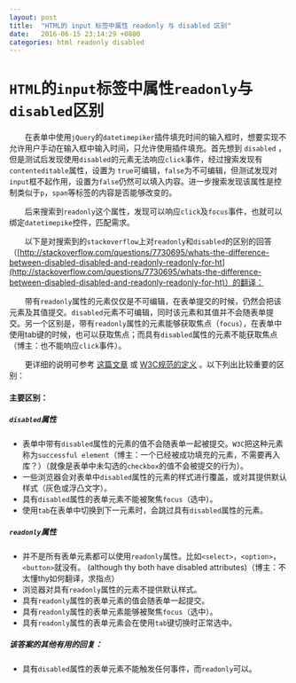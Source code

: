 ```yaml
---
layout: post
title:  "HTML的 input 标签中属性 readonly 与 disabled 区别"
date:   2016-06-15 23:14:29 +0800
categories: html readonly disabled
---
```


# `HTML`的`input`标签中属性`readonly`与`disabled`区别

　　在表单中使用`jQuery`的`datetimepiker`插件填充时间的输入框时，想要实现不允许用户手动在输入框中输入时间，只允许使用插件填充。首先想到 `disabled` ，但是测试后发现使用`disabled`的元素无法响应`click`事件，经过搜索发现有`contenteditable`属性，设置为 `true`可编辑，`false`为不可编辑，但测试发现对`input`框不起作用，设置为`false`仍然可以填入内容。进一步搜索发现该属性是控制类似于`p`，`span`等标签的内容是否能够改变的。

　　后来搜索到`readonly`这个属性，发现可以响应`click`及`focus`事件，也就可以绑定`datetimepike`控件，匹配需求。

　　以下是对搜索到的`stackoverflow`上对`readonly`和`disabled`的区别的回答（[http://stackoverflow.com/questions/7730695/whats-the-difference-between-disabled-disabled-and-readonly-readonly-for-ht](http://stackoverflow.com/questions/7730695/whats-the-difference-between-disabled-disabled-and-readonly-readonly-for-ht)）的翻译：

　　带有`readonly`属性的元素仅仅是不可编辑，在表单提交的时候，仍然会把该元素及其值提交。`disabled`元素不可编辑，同时该元素和其值并不会随表单提交。另一个区别是，带有`readonly`属性的元素能够获取焦点（`focus`），在表单中使用tab键的时候，也可以获取焦点；而具有`disabled`属性的元素不能获取焦点（博主：也不能响应`click`事件）。

　　更详细的说明可参考 [这篇文章](https://kreotekdev.wordpress.com/2007/11/08/disabled-vs-readonly-form-fields/) 或 [W3C规范的定义](http://www.w3.org/TR/html4/interact/forms.html#h-17.12) 。以下列出比较重要的区别：

#### 主要区别：

##### `disabled`属性

* 表单中带有`disabled`属性的元素的值不会随表单一起被提交。`W3C`把这种元素称为`successful element`（博主：一个已经被成功填充的元素，不需要再入库？）（就像是表单中未勾选的`checkbox`的值不会被提交的行为）。
* ​一些浏览器会对表单中`disabled`属性的元素的样式进行覆盖，或对其提供默认样式（灰色或浮凸文字）。
* 具有`disabled`属性的表单元素不能被聚焦`focus`（选中）。
* 使用`tab`在表单中切换到下一元素时，会跳过具有`disabled`属性的元素。

##### `readonly`属性
* 并不是所有表单元素都可以使用`readonly`属性。比如`<select>`，`<option>`，`<button>`就没有。 (although thy both have disabled attributes)（博主：不太懂thy如何翻译，求指点）
* 浏览器对具有`readonly`属性的元素不提供默认样式。
* 具有`readonly`属性的表单元素的值会随表单一起提交。
* 具有`readonly`属性的表单元素能够被聚焦`focus`（选中）。
* 具有`readonly`属性的表单元素会在使用`tab`键切换时正常选中。

##### 该答案的其他有用的回复：
* 具有`disabled`属性的表单元素不能触发任何事件，而`readonly`可以。


